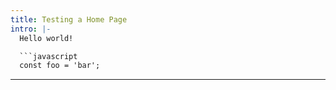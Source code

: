 ```yaml
---
title: Testing a Home Page
intro: |-
  Hello world!

  ```javascript
  const foo = 'bar';
  ```
---
```


